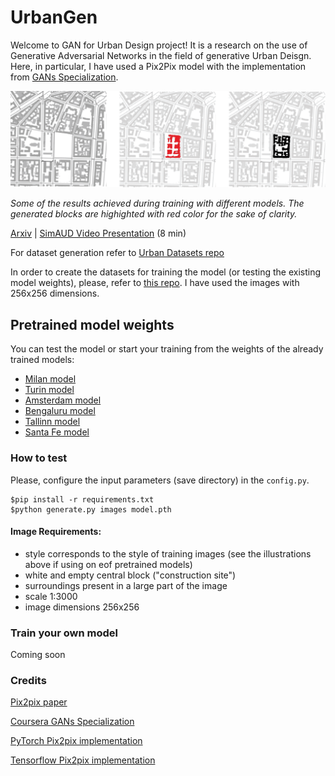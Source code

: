 # UrbanGen

Welcome to GAN for Urban Design project! It is a research on the use of Generative Adversarial Networks in the field of generative Urban Deisgn. Here, in particular, I have used a Pix2Pix model with the implementation from <a href="https://www.coursera.org/specializations/generative-adversarial-networks-gans">GANs Specialization</a>.

<img src="results1.gif" width="1000"/>

_Some of the results achieved during training with different models. The generated blocks are highighted with red color for the sake of clarity._

[Arxiv](https://arxiv.org/abs/2105.01727)   |    [SimAUD Video Presentation](https://www.youtube.com/watch?t=3317&v=jO5kzjUUG08&feature=youtu.be) (8 min)

For dataset generation refer to [Urban Datasets repo](https://github.com/STASYA00/urban_datasets)

In order to create the datasets for training the model (or testing the existing model weights), please, refer to <a href="https://github.com/STASYA00/urban_datasets">this repo</a>. I have used the images with 256x256 dimensions.

## Pretrained model weights
You can test the model or start your training from the weights of the already trained models:
* <a href="https://drive.google.com/file/d/1FeEzBmZGE0JnzpVDHxNCQXFvbN0aumN_/view?usp=sharing">Milan model</a>
* <a href="https://drive.google.com/file/d/1974j-LRyoOWUhm_Y8PW23IR6mddAadRL/view?usp=sharing">Turin model</a>
* <a href="https://drive.google.com/file/d/1UTRa9vQ6npQCUiX6r5qxYX-JEAUXla3g/view?usp=sharing">Amsterdam model</a>
* <a href="https://drive.google.com/file/d/17lUxao5WgLrzriIKwNptrmlmd5IExEGs/view?usp=sharing">Bengaluru model</a>
* <a href="https://drive.google.com/file/d/1RFlgSUqEve1r4NN-HiUvbpjZpryHz58k/view?usp=sharing">Tallinn model</a>
* <a href="https://drive.google.com/file/d/12uVMq6nBOI0PFEcHNynboUZ6B4fUCaNd/view?usp=sharing">Santa Fe model</a>

### How to test

Please, configure the input parameters (save directory) in the ```config.py```.
```
$pip install -r requirements.txt
$python generate.py images model.pth
```

#### Image Requirements:
* style corresponds to the style of training images (see the illustrations above if using on eof pretrained models)
* white and empty central block ("construction site")
* surroundings present in a large part of the image
* scale 1:3000
* image dimensions 256x256


### Train your own model

Coming soon

### Credits

[Pix2pix paper](https://arxiv.org/abs/1611.07004v2)

[Coursera GANs Specialization](https://www.coursera.org/specializations/generative-adversarial-networks-gans)

[PyTorch Pix2pix implementation](https://github.com/mrzhu-cool/pix2pix-pytorch)

[Tensorflow Pix2pix implementation](https://github.com/affinelayer/pix2pix-tensorflow)


